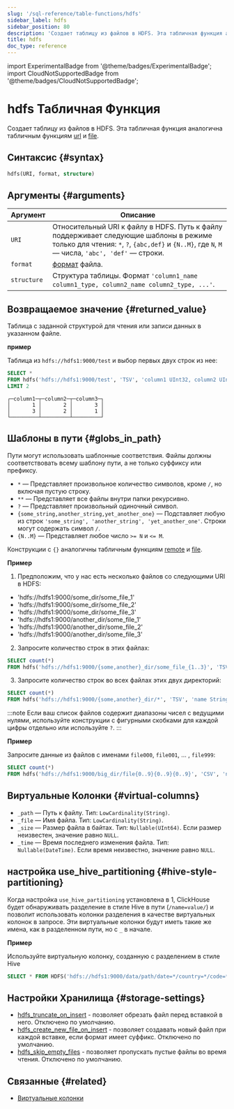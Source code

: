 ```yaml
---
slug: '/sql-reference/table-functions/hdfs'
sidebar_label: hdfs
sidebar_position: 80
description: 'Создает таблицу из файлов в HDFS. Эта табличная функция аналогична'
title: hdfs
doc_type: reference
---
```

import ExperimentalBadge from '@theme/badges/ExperimentalBadge';
import CloudNotSupportedBadge from '@theme/badges/CloudNotSupportedBadge';


# hdfs Табличная Функция

Создает таблицу из файлов в HDFS. Эта табличная функция аналогична табличным функциям [url](../../sql-reference/table-functions/url.md) и [file](../../sql-reference/table-functions/file.md).

## Синтаксис {#syntax}

```sql
hdfs(URI, format, structure)
```

## Аргументы {#arguments}

| Аргумент  | Описание                                                                                                                                                               |
|-----------|------------------------------------------------------------------------------------------------------------------------------------------------------------------------|
| `URI`     | Относительный URI к файлу в HDFS. Путь к файлу поддерживает следующие шаблоны в режиме только для чтения: `*`, `?`, `{abc,def}` и `{N..M}`, где `N`, `M` — числа, `'abc', 'def'` — строки. |
| `format`  | [формат](/sql-reference/formats) файла.                                                                                                                                 |
| `structure`| Структура таблицы. Формат `'column1_name column1_type, column2_name column2_type, ...'`.                                                                             |

## Возвращаемое значение {#returned_value}

Таблица с заданной структурой для чтения или записи данных в указанном файле.

**пример**

Таблица из `hdfs://hdfs1:9000/test` и выбор первых двух строк из нее:

```sql
SELECT *
FROM hdfs('hdfs://hdfs1:9000/test', 'TSV', 'column1 UInt32, column2 UInt32, column3 UInt32')
LIMIT 2
```

```text
┌─column1─┬─column2─┬─column3─┐
│       1 │       2 │       3 │
│       3 │       2 │       1 │
└─────────┴─────────┴─────────┘
```

## Шаблоны в пути {#globs_in_path}

Пути могут использовать шаблонные соответствия. Файлы должны соответствовать всему шаблону пути, а не только суффиксу или префиксу.

- `*` — Представляет произвольное количество символов, кроме `/`, но включая пустую строку.
- `**` — Представляет все файлы внутри папки рекурсивно.
- `?` — Представляет произвольный одиночный символ.
- `{some_string,another_string,yet_another_one}` — Подставляет любую из строк `'some_string', 'another_string', 'yet_another_one'`. Строки могут содержать символ `/`.
- `{N..M}` — Представляет любое число `>= N` и `<= M`.

Конструкции с `{}` аналогичны табличным функциям [remote](remote.md) и [file](file.md).

**Пример**

1.  Предположим, что у нас есть несколько файлов со следующими URI в HDFS:

- 'hdfs://hdfs1:9000/some_dir/some_file_1'
- 'hdfs://hdfs1:9000/some_dir/some_file_2'
- 'hdfs://hdfs1:9000/some_dir/some_file_3'
- 'hdfs://hdfs1:9000/another_dir/some_file_1'
- 'hdfs://hdfs1:9000/another_dir/some_file_2'
- 'hdfs://hdfs1:9000/another_dir/some_file_3'

2.  Запросите количество строк в этих файлах:

<!-- -->

```sql
SELECT count(*)
FROM hdfs('hdfs://hdfs1:9000/{some,another}_dir/some_file_{1..3}', 'TSV', 'name String, value UInt32')
```

3.  Запросите количество строк во всех файлах этих двух директорий:

<!-- -->

```sql
SELECT count(*)
FROM hdfs('hdfs://hdfs1:9000/{some,another}_dir/*', 'TSV', 'name String, value UInt32')
```

:::note
Если ваш список файлов содержит диапазоны чисел с ведущими нулями, используйте конструкции с фигурными скобками для каждой цифры отдельно или используйте `?`.
:::

**Пример**

Запросите данные из файлов с именами `file000`, `file001`, ... , `file999`:

```sql
SELECT count(*)
FROM hdfs('hdfs://hdfs1:9000/big_dir/file{0..9}{0..9}{0..9}', 'CSV', 'name String, value UInt32')
```

## Виртуальные Колонки {#virtual-columns}

- `_path` — Путь к файлу. Тип: `LowCardinality(String)`.
- `_file` — Имя файла. Тип: `LowCardinality(String)`.
- `_size` — Размер файла в байтах. Тип: `Nullable(UInt64)`. Если размер неизвестен, значение равно `NULL`.
- `_time` — Время последнего изменения файла. Тип: `Nullable(DateTime)`. Если время неизвестно, значение равно `NULL`.

## настройка use_hive_partitioning {#hive-style-partitioning}

Когда настройка `use_hive_partitioning` установлена в 1, ClickHouse будет обнаруживать разделение в стиле Hive в пути (`/name=value/`) и позволит использовать колонки разделения в качестве виртуальных колонок в запросе. Эти виртуальные колонки будут иметь такие же имена, как в разделенном пути, но с `_` в начале.

**Пример**

Используйте виртуальную колонку, созданную с разделением в стиле Hive

```sql
SELECT * FROM HDFS('hdfs://hdfs1:9000/data/path/date=*/country=*/code=*/*.parquet') WHERE _date > '2020-01-01' AND _country = 'Netherlands' AND _code = 42;
```

## Настройки Хранилища {#storage-settings}

- [hdfs_truncate_on_insert](operations/settings/settings.md#hdfs_truncate_on_insert) - позволяет обрезать файл перед вставкой в него. Отключено по умолчанию.
- [hdfs_create_new_file_on_insert](operations/settings/settings.md#hdfs_create_new_file_on_insert) - позволяет создавать новый файл при каждой вставке, если формат имеет суффикс. Отключено по умолчанию.
- [hdfs_skip_empty_files](operations/settings/settings.md#hdfs_skip_empty_files) - позволяет пропускать пустые файлы во время чтения. Отключено по умолчанию.

## Связанные {#related}

- [Виртуальные колонки](../../engines/table-engines/index.md#table_engines-virtual_columns)
